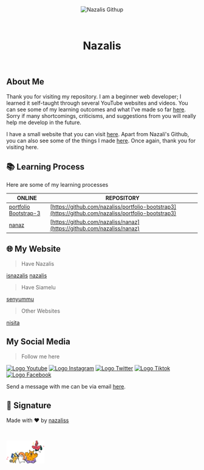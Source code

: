 <div align="center" id="top"> 
  <img src="./.github/app.gif" alt="Nazalis Githup" />

&#xa0;

</div>

<h1 align="center">Nazalis</h1>

<br>

## About Me

Thank you for visiting my repository. I am a beginner web developer; I learned it self-taught through several YouTube websites and videos. You can see some of my learning outcomes and what I've made so far <a href="https://nazaliss.github.io" target="_blank">here</a>. Sorry if many shortcomings, criticisms, and suggestions from you will really help me develop in the future.

I have a small website that you can visit <a href="https://nazalis.com" target="_blank">here</a>. Apart from Nazali's Github, you can also see some of the things I made <a href="https://nazalis.my.id" target="_blank">here</a>. Once again, thank you for visiting here.

## 📚 Learning Process

Here are some of my learning processes

| ONLINE                                                                    | REPOSITORY                                                                                           |
| ------------------------------------------------------------------------- | ---------------------------------------------------------------------------------------------------- |
| [portfolio Bootstrap-3](https://nazaliss.github.io/portfolio-bootstrap3/) | [https://github.com/nazaliss/portfolio-bootstrap3](https://github.com/nazaliss/portfolio-bootstrap3) |
| [nanaz](https://nazaliss.github.io/nanaz)                                 | [https://github.com/nazaliss/nanaz](https://github.com/nazaliss/nanaz)                               |

## 🌐 My Website

> Have Nazalis

[isnazalis](https://nazalis.my.id/)
[nazalis](https://nazalis.com/)

> Have Siamelu

[senyummu](https://siamelu.my.id/)

> Other Websites

[nisita](https://nisita.000webhostapp.com)

## My Social Media

> Follow me here

<a href="https://www.youtube.com/@nazaliss_" target="_blank" ><img height="40" width="40" src="https://camo.githubusercontent.com/d54e97f5edde790381f7e62b217410df33e066a0dc8f692f2fc6b25fc1768b0c/68747470733a2f2f6564656e742e6769746875622e696f2f537570657254696e7949636f6e732f696d616765732f7376672f796f75747562652e737667" alt="Logo Youtube"/></a> <a href="https://www.instagram.com/nazaliss_" target="_blank"><img height="40" width="40" src="https://camo.githubusercontent.com/c9dacf0f25a1489fdbc6c0d2b41cda58b77fa210a13a886d6f99e027adfbd358/68747470733a2f2f6564656e742e6769746875622e696f2f537570657254696e7949636f6e732f696d616765732f7376672f696e7374616772616d2e737667" alt="Logo Instagram"/></a> <a href="https://twitter.com/nazaliss_" target="_blank"><img height="40" width="40" src="https://camo.githubusercontent.com/35b0b8bfbd8840f35607fb56ad0a139047fd5d6e09ceb060c5c6f0a5abd1044c/68747470733a2f2f6564656e742e6769746875622e696f2f537570657254696e7949636f6e732f696d616765732f7376672f747769747465722e737667" alt="Logo Twitter"/></a> <a href="https://www.tiktok.com/@nazaliss_" target="_blank"><img height="40" width="40" src="https://camo.githubusercontent.com/12079d6132e90e50ae42aa07347a312f27219b1295569d5388d19875d73edbd7/68747470733a2f2f6564656e742e6769746875622e696f2f537570657254696e7949636f6e732f696d616765732f7376672f74696b746f6b2e737667" alt="Logo Tiktok"/></a> <a href="https://www.facebook.com/nazaliss" target="_blank"><img height="40" width="40" src="https://camo.githubusercontent.com/8f245234577766478eaf3ee72b0615e99bb9ef3eaa56e1c37f75692811181d5c/68747470733a2f2f6564656e742e6769746875622e696f2f537570657254696e7949636f6e732f696d616765732f7376672f66616365626f6f6b2e737667" alt="Logo Facebook"/></a>

Send a message with me can be via email <a href="#" target="_blank">here</a>.

## 👋 Signature

Made with :heart: by <a href="https://github.com/nazaliss" target="_blank">nazaliss</a>

&#xa0;

<a href="https://saweria.co/nazalis" target="_blank"><img src="./dist/img/saweria.webp" alt="Saweria" /></a>
